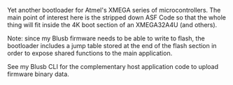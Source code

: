 Yet another bootloader for Atmel's XMEGA series of microcontrollers. The main point of interest here is the stripped down ASF Code so that the whole thing will fit inside the 4K boot section of an XMEGA32A4U (and others).

Note: since my Blusb firmware needs to be able to write to flash, the bootloader includes a jump table stored at the end of the flash section in order to expose shared functions to the main application.

See my Blusb CLI for the complementary host application code to upload firmware binary data.